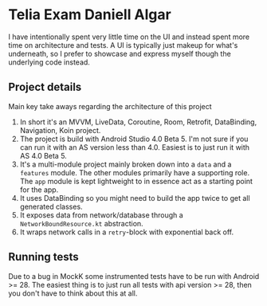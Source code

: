 # Telia Exam Daniell Algar

I have intentionally spent very little time on the UI and instead spent more time on architecture and tests. A UI is typically just makeup for what's underneath, so I prefer to showcase and express myself though the underlying code instead. 

## Project details

Main key take aways regarding the architecture of this project

1. In short it's an MVVM, LiveData, Coroutine, Room, Retrofit, DataBinding, Navigation, Koin project.
1. The project is build with Android Studio 4.0 Beta 5. I'm not sure if you can run it with an AS version less than 4.0. Easiest is to just run it with AS 4.0 Beta 5.
1. It's a multi-module project mainly broken down into a `data` and a `features` module. The other modules primarily have a supporting role. The `app` module is kept lightweight to in essence act as a starting point for the app.
1. It uses DataBinding so you might need to build the app twice to get all generated classes.
1. It exposes data from network/database through a `NetworkBoundResource.kt` abstraction.
1. It wraps network calls in a `retry`-block with exponential back off.

## Running tests

Due to a bug in MockK some instrumented tests have to be run with Android >= 28. The easiest thing is to just run all tests with api version >= 28, then you don't have to think about this at all.
